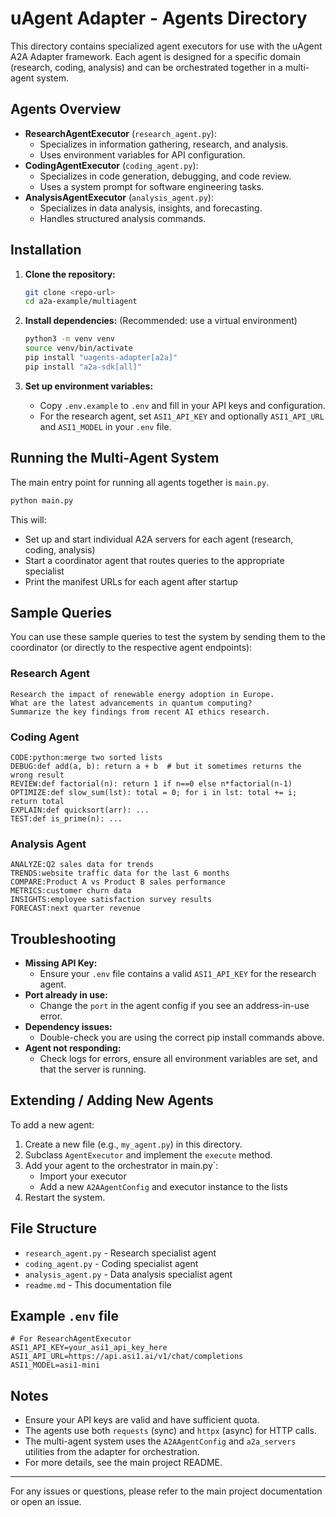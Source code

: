 # uAgent Adapter - Agents Directory

This directory contains specialized agent executors for use with the uAgent A2A Adapter framework. Each agent is designed for a specific domain (research, coding, analysis) and can be orchestrated together in a multi-agent system.

## Agents Overview

- **ResearchAgentExecutor** (`research_agent.py`):
  - Specializes in information gathering, research, and analysis.
  - Uses environment variables for API configuration.
- **CodingAgentExecutor** (`coding_agent.py`):
  - Specializes in code generation, debugging, and code review.
  - Uses a system prompt for software engineering tasks.
- **AnalysisAgentExecutor** (`analysis_agent.py`):
  - Specializes in data analysis, insights, and forecasting.
  - Handles structured analysis commands.

## Installation

1. **Clone the repository:**
   ```bash
   git clone <repo-url>
   cd a2a-example/multiagent
   ```

2. **Install dependencies:**
   (Recommended: use a virtual environment)
   ```bash
   python3 -m venv venv
   source venv/bin/activate
   pip install "uagents-adapter[a2a]"
   pip install "a2a-sdk[all]"
   ```

3. **Set up environment variables:**
   - Copy `.env.example` to `.env` and fill in your API keys and configuration.
   - For the research agent, set `ASI1_API_KEY` and optionally `ASI1_API_URL` and `ASI1_MODEL` in your `.env` file.

## Running the Multi-Agent System

The main entry point for running all agents together is `main.py`.

```bash
python main.py
```

This will:
- Set up and start individual A2A servers for each agent (research, coding, analysis)
- Start a coordinator agent that routes queries to the appropriate specialist
- Print the manifest URLs for each agent after startup


## Sample Queries

You can use these sample queries to test the system by sending them to the coordinator (or directly to the respective agent endpoints):

### Research Agent
```
Research the impact of renewable energy adoption in Europe.
What are the latest advancements in quantum computing?
Summarize the key findings from recent AI ethics research.
```

### Coding Agent
```
CODE:python:merge two sorted lists
DEBUG:def add(a, b): return a + b  # but it sometimes returns the wrong result
REVIEW:def factorial(n): return 1 if n==0 else n*factorial(n-1)
OPTIMIZE:def slow_sum(lst): total = 0; for i in lst: total += i; return total
EXPLAIN:def quicksort(arr): ...
TEST:def is_prime(n): ...
```

### Analysis Agent
```
ANALYZE:Q2 sales data for trends
TRENDS:website traffic data for the last 6 months
COMPARE:Product A vs Product B sales performance
METRICS:customer churn data
INSIGHTS:employee satisfaction survey results
FORECAST:next quarter revenue
```

## Troubleshooting

- **Missing API Key:**
  - Ensure your `.env` file contains a valid `ASI1_API_KEY` for the research agent.
- **Port already in use:**
  - Change the `port` in the agent config if you see an address-in-use error.
- **Dependency issues:**
  - Double-check you are using the correct pip install commands above.
- **Agent not responding:**
  - Check logs for errors, ensure all environment variables are set, and that the server is running.

## Extending / Adding New Agents

To add a new agent:
1. Create a new file (e.g., `my_agent.py`) in this directory.
2. Subclass `AgentExecutor` and implement the `execute` method.
3. Add your agent to the orchestrator in main.py`:
   - Import your executor
   - Add a new `A2AAgentConfig` and executor instance to the lists
4. Restart the system.

## File Structure

- `research_agent.py` - Research specialist agent
- `coding_agent.py`   - Coding specialist agent
- `analysis_agent.py` - Data analysis specialist agent
- `readme.md`         - This documentation file

## Example `.env` file

```
# For ResearchAgentExecutor
ASI1_API_KEY=your_asi1_api_key_here
ASI1_API_URL=https://api.asi1.ai/v1/chat/completions
ASI1_MODEL=asi1-mini
```

## Notes
- Ensure your API keys are valid and have sufficient quota.
- The agents use both `requests` (sync) and `httpx` (async) for HTTP calls.
- The multi-agent system uses the `A2AAgentConfig` and `a2a_servers` utilities from the adapter for orchestration.
- For more details, see the main project README.

---

For any issues or questions, please refer to the main project documentation or open an issue.
